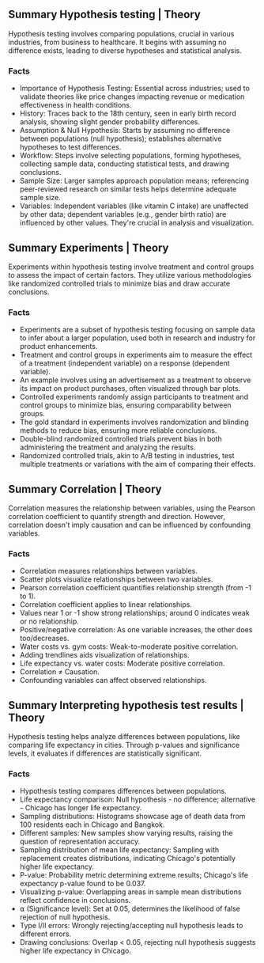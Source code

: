 ## Summary Hypothesis testing | Theory

Hypothesis testing involves comparing populations, crucial in various industries, from business to healthcare. It begins with assuming no difference exists, leading to diverse hypotheses and statistical analysis.

### Facts
- Importance of Hypothesis Testing: Essential across industries; used to validate theories like price changes impacting revenue or medication effectiveness in health conditions.
- History: Traces back to the 18th century, seen in early birth record analysis, showing slight gender probability differences.
- Assumption & Null Hypothesis: Starts by assuming no difference between populations (null hypothesis); establishes alternative hypotheses to test differences.
- Workflow: Steps involve selecting populations, forming hypotheses, collecting sample data, conducting statistical tests, and drawing conclusions.
- Sample Size: Larger samples approach population means; referencing peer-reviewed research on similar tests helps determine adequate sample size.
- Variables: Independent variables (like vitamin C intake) are unaffected by other data; dependent variables (e.g., gender birth ratio) are influenced by other values. They're crucial in analysis and visualization.

## Summary Experiments | Theory

Experiments within hypothesis testing involve treatment and control groups to assess the impact of certain factors. They utilize various methodologies like randomized controlled trials to minimize bias and draw accurate conclusions.

### Facts
- Experiments are a subset of hypothesis testing focusing on sample data to infer about a larger population, used both in research and industry for product enhancements.
- Treatment and control groups in experiments aim to measure the effect of a treatment (independent variable) on a response (dependent variable).
- An example involves using an advertisement as a treatment to observe its impact on product purchases, often visualized through bar plots.
- Controlled experiments randomly assign participants to treatment and control groups to minimize bias, ensuring comparability between groups.
- The gold standard in experiments involves randomization and blinding methods to reduce bias, ensuring more reliable conclusions.
- Double-blind randomized controlled trials prevent bias in both administering the treatment and analyzing the results.
- Randomized controlled trials, akin to A/B testing in industries, test multiple treatments or variations with the aim of comparing their effects.


## Summary Correlation | Theory
Correlation measures the relationship between variables, using the Pearson correlation coefficient to quantify strength and direction. However, correlation doesn't imply causation and can be influenced by confounding variables.

### Facts
- Correlation measures relationships between variables.
- Scatter plots visualize relationships between two variables.
- Pearson correlation coefficient quantifies relationship strength (from -1 to 1).
- Correlation coefficient applies to linear relationships.
- Values near 1 or -1 show strong relationships; around 0 indicates weak or no relationship.
- Positive/negative correlation: As one variable increases, the other does too/decreases.
- Water costs vs. gym costs: Weak-to-moderate positive correlation.
- Adding trendlines aids visualization of relationships.
- Life expectancy vs. water costs: Moderate positive correlation.
- Correlation ≠ Causation.
- Confounding variables can affect observed relationships.


## Summary Interpreting hypothesis test results | Theory
Hypothesis testing helps analyze differences between populations, like comparing life expectancy in cities. Through p-values and significance levels, it evaluates if differences are statistically significant.

### Facts
- Hypothesis testing compares differences between populations.
- Life expectancy comparison: Null hypothesis - no difference; alternative - Chicago has longer life expectancy.
- Sampling distributions: Histograms showcase age of death data from 100 residents each in Chicago and Bangkok.
- Different samples: New samples show varying results, raising the question of representation accuracy.
- Sampling distribution of mean life expectancy: Sampling with replacement creates distributions, indicating Chicago's potentially higher life expectancy.
- P-value: Probability metric determining extreme results; Chicago's life expectancy p-value found to be 0.037.
- Visualizing p-value: Overlapping areas in sample mean distributions reflect confidence in conclusions.
- ⍺ (Significance level): Set at 0.05, determines the likelihood of false rejection of null hypothesis.
- Type I/II errors: Wrongly rejecting/accepting null hypothesis leads to different errors.
-  Drawing conclusions: Overlap < 0.05, rejecting null hypothesis suggests higher life expectancy in Chicago.
